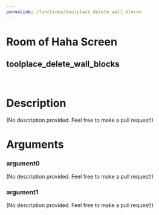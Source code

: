 ```yaml
---
permalink: /functions/toolplace_delete_wall_blocks
---
```

# Room of Haha Screen  
## toolplace_delete_wall_blocks  
&nbsp;  
# Description  
(No description provided. Feel free to make a pull request!) 
&nbsp;  
# Arguments
### argument0
(No description provided. Feel free to make a pull request!)
&nbsp;  
### argument1
(No description provided. Feel free to make a pull request!)
&nbsp;  


